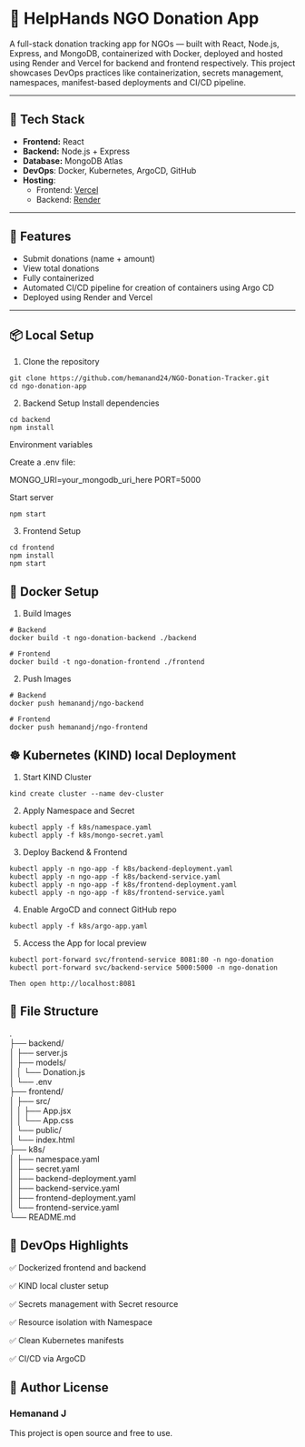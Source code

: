 # 🫱 HelpHands NGO Donation App

A full-stack donation tracking app for NGOs — built with React, Node.js, Express, and MongoDB, containerized with Docker, deployed and hosted using Render and Vercel for backend and frontend respectively. This project showcases DevOps practices like containerization, secrets management, namespaces, manifest-based deployments and CI/CD pipeline.

---

## 🧱 Tech Stack

- **Frontend:** React
- **Backend:** Node.js + Express
- **Database:** MongoDB Atlas
- **DevOps**: Docker, Kubernetes, ArgoCD, GitHub
- **Hosting**:
  - Frontend: [Vercel](https://ngo-donation-tracker.vercel.app/)
  - Backend: [Render](https://ngo-donation-tracker-1.onrender.com)
---

## 🚀 Features

- Submit donations (name + amount)
- View total donations
- Fully containerized
- Automated CI/CD pipeline for creation of containers using Argo CD
- Deployed using Render and Vercel

---

## 📦 Local Setup

1. Clone the repository

```
git clone https://github.com/hemanand24/NGO-Donation-Tracker.git
cd ngo-donation-app
```
2. Backend Setup
Install dependencies
```
cd backend
npm install
```
Environment variables

Create a .env file:

MONGO_URI=your_mongodb_uri_here
PORT=5000

Start server
```
npm start
```
3. Frontend Setup
```
cd frontend
npm install
npm start
```
## 🐳 Docker Setup
1. Build Images
```
# Backend
docker build -t ngo-donation-backend ./backend

# Frontend
docker build -t ngo-donation-frontend ./frontend
```
2. Push Images
```
# Backend
docker push hemanandj/ngo-backend

# Frontend
docker push hemanandj/ngo-frontend
```
## ☸️ Kubernetes (KIND) local Deployment
1. Start KIND Cluster
```
kind create cluster --name dev-cluster
```
2. Apply Namespace and Secret
```
kubectl apply -f k8s/namespace.yaml
kubectl apply -f k8s/mongo-secret.yaml
```
3. Deploy Backend & Frontend
```
kubectl apply -n ngo-app -f k8s/backend-deployment.yaml
kubectl apply -n ngo-app -f k8s/backend-service.yaml
kubectl apply -n ngo-app -f k8s/frontend-deployment.yaml
kubectl apply -n ngo-app -f k8s/frontend-service.yaml
```
4. Enable ArgoCD and connect GitHub repo
```
kubectl apply -f k8s/argo-app.yaml
```
5. Access the App for local preview
```
kubectl port-forward svc/frontend-service 8081:80 -n ngo-donation
kubectl port-forward svc/backend-service 5000:5000 -n ngo-donation

Then open http://localhost:8081
```
## 📂 File Structure

.                                                                                                                                                          
├── backend/                                                                                                                                               
│   ├── server.js                                                                                                                                          
│   ├── models/                                                                                                                                            
│   │   └── Donation.js                                                                                                                                    
│   └── .env                                                                                                                                               
├── frontend/                                                                                                                                              
│   ├── src/                                                                                                                                               
│   │   ├── App.jsx                                                                                                                                        
│   │   └── App.css                                                                                                                                        
│   └── public/                                                                                                                                            
│       └── index.html                                                                                                                                     
├── k8s/                                                                                                                                                   
│   ├── namespace.yaml                                                                                                                                     
│   ├── secret.yaml                                                                                                                                        
│   ├── backend-deployment.yaml                                                                                                                            
│   ├── backend-service.yaml                                                                                                                               
│   ├── frontend-deployment.yaml                                                                                                                           
│   └── frontend-service.yaml                                                                                                                              
└── README.md                                                                                                                                              


## 📌 DevOps Highlights
    
  ✅ Dockerized frontend and backend

  ✅ KIND local cluster setup

  ✅ Secrets management with Secret resource

  ✅ Resource isolation with Namespace

  ✅ Clean Kubernetes manifests

  ✅ CI/CD via ArgoCD 


## 👤 Author License

### Hemanand J

This project is open source and free to use.
